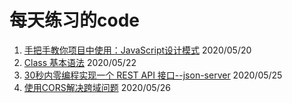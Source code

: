 # 每天练习的code

1. [手把手教你项目中使用：JavaScript设计模式](https://juejin.im/post/5ec508b1e51d4578671681c8) 2020/05/20
2. [Class 基本语法](https://zh.javascript.info/class) 2020/05/22
3. [30秒内零编程实现一个 REST API 接口--json-server](https://github.com/typicode/json-server) 2020/05/25
4. [使用CORS解决跨域问题](https://www.jianshu.com/p/98d4bc7565b2) 2020/05/26